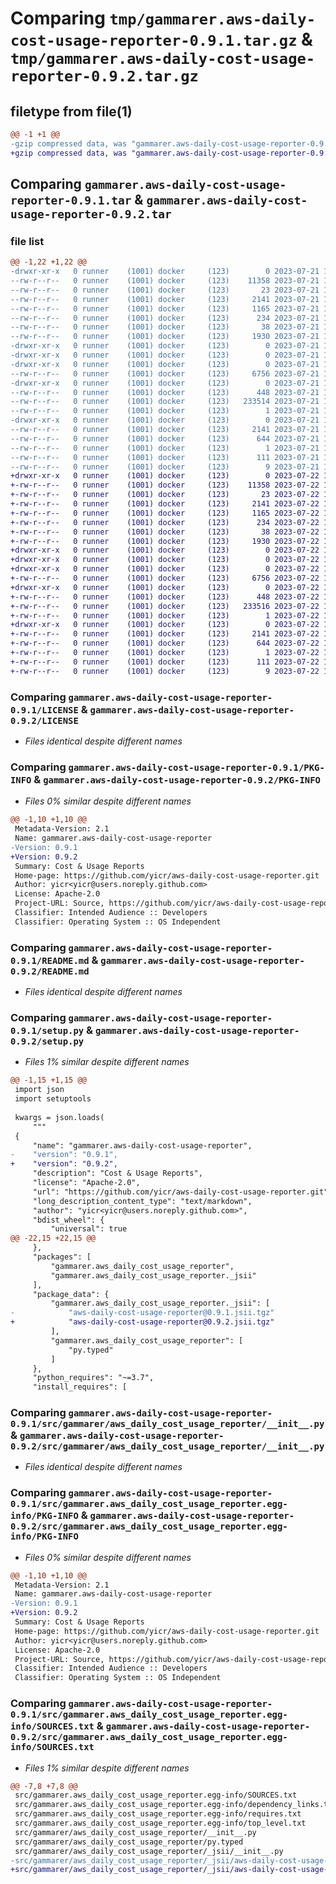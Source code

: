 # Comparing `tmp/gammarer.aws-daily-cost-usage-reporter-0.9.1.tar.gz` & `tmp/gammarer.aws-daily-cost-usage-reporter-0.9.2.tar.gz`

## filetype from file(1)

```diff
@@ -1 +1 @@
-gzip compressed data, was "gammarer.aws-daily-cost-usage-reporter-0.9.1.tar", last modified: Fri Jul 21 19:20:20 2023, max compression
+gzip compressed data, was "gammarer.aws-daily-cost-usage-reporter-0.9.2.tar", last modified: Sat Jul 22 19:19:35 2023, max compression
```

## Comparing `gammarer.aws-daily-cost-usage-reporter-0.9.1.tar` & `gammarer.aws-daily-cost-usage-reporter-0.9.2.tar`

### file list

```diff
@@ -1,22 +1,22 @@
-drwxr-xr-x   0 runner    (1001) docker     (123)        0 2023-07-21 19:20:20.222442 gammarer.aws-daily-cost-usage-reporter-0.9.1/
--rw-r--r--   0 runner    (1001) docker     (123)    11358 2023-07-21 19:20:06.000000 gammarer.aws-daily-cost-usage-reporter-0.9.1/LICENSE
--rw-r--r--   0 runner    (1001) docker     (123)       23 2023-07-21 19:20:06.000000 gammarer.aws-daily-cost-usage-reporter-0.9.1/MANIFEST.in
--rw-r--r--   0 runner    (1001) docker     (123)     2141 2023-07-21 19:20:20.222442 gammarer.aws-daily-cost-usage-reporter-0.9.1/PKG-INFO
--rw-r--r--   0 runner    (1001) docker     (123)     1165 2023-07-21 19:20:06.000000 gammarer.aws-daily-cost-usage-reporter-0.9.1/README.md
--rw-r--r--   0 runner    (1001) docker     (123)      234 2023-07-21 19:20:06.000000 gammarer.aws-daily-cost-usage-reporter-0.9.1/pyproject.toml
--rw-r--r--   0 runner    (1001) docker     (123)       38 2023-07-21 19:20:20.222442 gammarer.aws-daily-cost-usage-reporter-0.9.1/setup.cfg
--rw-r--r--   0 runner    (1001) docker     (123)     1930 2023-07-21 19:20:06.000000 gammarer.aws-daily-cost-usage-reporter-0.9.1/setup.py
-drwxr-xr-x   0 runner    (1001) docker     (123)        0 2023-07-21 19:20:20.218442 gammarer.aws-daily-cost-usage-reporter-0.9.1/src/
-drwxr-xr-x   0 runner    (1001) docker     (123)        0 2023-07-21 19:20:20.218442 gammarer.aws-daily-cost-usage-reporter-0.9.1/src/gammarer/
-drwxr-xr-x   0 runner    (1001) docker     (123)        0 2023-07-21 19:20:20.222442 gammarer.aws-daily-cost-usage-reporter-0.9.1/src/gammarer/aws_daily_cost_usage_reporter/
--rw-r--r--   0 runner    (1001) docker     (123)     6756 2023-07-21 19:20:06.000000 gammarer.aws-daily-cost-usage-reporter-0.9.1/src/gammarer/aws_daily_cost_usage_reporter/__init__.py
-drwxr-xr-x   0 runner    (1001) docker     (123)        0 2023-07-21 19:20:20.222442 gammarer.aws-daily-cost-usage-reporter-0.9.1/src/gammarer/aws_daily_cost_usage_reporter/_jsii/
--rw-r--r--   0 runner    (1001) docker     (123)      448 2023-07-21 19:20:06.000000 gammarer.aws-daily-cost-usage-reporter-0.9.1/src/gammarer/aws_daily_cost_usage_reporter/_jsii/__init__.py
--rw-r--r--   0 runner    (1001) docker     (123)   233514 2023-07-21 19:20:06.000000 gammarer.aws-daily-cost-usage-reporter-0.9.1/src/gammarer/aws_daily_cost_usage_reporter/_jsii/aws-daily-cost-usage-reporter@0.9.1.jsii.tgz
--rw-r--r--   0 runner    (1001) docker     (123)        1 2023-07-21 19:20:06.000000 gammarer.aws-daily-cost-usage-reporter-0.9.1/src/gammarer/aws_daily_cost_usage_reporter/py.typed
-drwxr-xr-x   0 runner    (1001) docker     (123)        0 2023-07-21 19:20:20.222442 gammarer.aws-daily-cost-usage-reporter-0.9.1/src/gammarer.aws_daily_cost_usage_reporter.egg-info/
--rw-r--r--   0 runner    (1001) docker     (123)     2141 2023-07-21 19:20:20.000000 gammarer.aws-daily-cost-usage-reporter-0.9.1/src/gammarer.aws_daily_cost_usage_reporter.egg-info/PKG-INFO
--rw-r--r--   0 runner    (1001) docker     (123)      644 2023-07-21 19:20:20.000000 gammarer.aws-daily-cost-usage-reporter-0.9.1/src/gammarer.aws_daily_cost_usage_reporter.egg-info/SOURCES.txt
--rw-r--r--   0 runner    (1001) docker     (123)        1 2023-07-21 19:20:20.000000 gammarer.aws-daily-cost-usage-reporter-0.9.1/src/gammarer.aws_daily_cost_usage_reporter.egg-info/dependency_links.txt
--rw-r--r--   0 runner    (1001) docker     (123)      111 2023-07-21 19:20:20.000000 gammarer.aws-daily-cost-usage-reporter-0.9.1/src/gammarer.aws_daily_cost_usage_reporter.egg-info/requires.txt
--rw-r--r--   0 runner    (1001) docker     (123)        9 2023-07-21 19:20:20.000000 gammarer.aws-daily-cost-usage-reporter-0.9.1/src/gammarer.aws_daily_cost_usage_reporter.egg-info/top_level.txt
+drwxr-xr-x   0 runner    (1001) docker     (123)        0 2023-07-22 19:19:35.450795 gammarer.aws-daily-cost-usage-reporter-0.9.2/
+-rw-r--r--   0 runner    (1001) docker     (123)    11358 2023-07-22 19:19:22.000000 gammarer.aws-daily-cost-usage-reporter-0.9.2/LICENSE
+-rw-r--r--   0 runner    (1001) docker     (123)       23 2023-07-22 19:19:22.000000 gammarer.aws-daily-cost-usage-reporter-0.9.2/MANIFEST.in
+-rw-r--r--   0 runner    (1001) docker     (123)     2141 2023-07-22 19:19:35.450795 gammarer.aws-daily-cost-usage-reporter-0.9.2/PKG-INFO
+-rw-r--r--   0 runner    (1001) docker     (123)     1165 2023-07-22 19:19:22.000000 gammarer.aws-daily-cost-usage-reporter-0.9.2/README.md
+-rw-r--r--   0 runner    (1001) docker     (123)      234 2023-07-22 19:19:22.000000 gammarer.aws-daily-cost-usage-reporter-0.9.2/pyproject.toml
+-rw-r--r--   0 runner    (1001) docker     (123)       38 2023-07-22 19:19:35.450795 gammarer.aws-daily-cost-usage-reporter-0.9.2/setup.cfg
+-rw-r--r--   0 runner    (1001) docker     (123)     1930 2023-07-22 19:19:22.000000 gammarer.aws-daily-cost-usage-reporter-0.9.2/setup.py
+drwxr-xr-x   0 runner    (1001) docker     (123)        0 2023-07-22 19:19:35.450795 gammarer.aws-daily-cost-usage-reporter-0.9.2/src/
+drwxr-xr-x   0 runner    (1001) docker     (123)        0 2023-07-22 19:19:35.450795 gammarer.aws-daily-cost-usage-reporter-0.9.2/src/gammarer/
+drwxr-xr-x   0 runner    (1001) docker     (123)        0 2023-07-22 19:19:35.450795 gammarer.aws-daily-cost-usage-reporter-0.9.2/src/gammarer/aws_daily_cost_usage_reporter/
+-rw-r--r--   0 runner    (1001) docker     (123)     6756 2023-07-22 19:19:22.000000 gammarer.aws-daily-cost-usage-reporter-0.9.2/src/gammarer/aws_daily_cost_usage_reporter/__init__.py
+drwxr-xr-x   0 runner    (1001) docker     (123)        0 2023-07-22 19:19:35.450795 gammarer.aws-daily-cost-usage-reporter-0.9.2/src/gammarer/aws_daily_cost_usage_reporter/_jsii/
+-rw-r--r--   0 runner    (1001) docker     (123)      448 2023-07-22 19:19:22.000000 gammarer.aws-daily-cost-usage-reporter-0.9.2/src/gammarer/aws_daily_cost_usage_reporter/_jsii/__init__.py
+-rw-r--r--   0 runner    (1001) docker     (123)   233516 2023-07-22 19:19:22.000000 gammarer.aws-daily-cost-usage-reporter-0.9.2/src/gammarer/aws_daily_cost_usage_reporter/_jsii/aws-daily-cost-usage-reporter@0.9.2.jsii.tgz
+-rw-r--r--   0 runner    (1001) docker     (123)        1 2023-07-22 19:19:22.000000 gammarer.aws-daily-cost-usage-reporter-0.9.2/src/gammarer/aws_daily_cost_usage_reporter/py.typed
+drwxr-xr-x   0 runner    (1001) docker     (123)        0 2023-07-22 19:19:35.450795 gammarer.aws-daily-cost-usage-reporter-0.9.2/src/gammarer.aws_daily_cost_usage_reporter.egg-info/
+-rw-r--r--   0 runner    (1001) docker     (123)     2141 2023-07-22 19:19:35.000000 gammarer.aws-daily-cost-usage-reporter-0.9.2/src/gammarer.aws_daily_cost_usage_reporter.egg-info/PKG-INFO
+-rw-r--r--   0 runner    (1001) docker     (123)      644 2023-07-22 19:19:35.000000 gammarer.aws-daily-cost-usage-reporter-0.9.2/src/gammarer.aws_daily_cost_usage_reporter.egg-info/SOURCES.txt
+-rw-r--r--   0 runner    (1001) docker     (123)        1 2023-07-22 19:19:35.000000 gammarer.aws-daily-cost-usage-reporter-0.9.2/src/gammarer.aws_daily_cost_usage_reporter.egg-info/dependency_links.txt
+-rw-r--r--   0 runner    (1001) docker     (123)      111 2023-07-22 19:19:35.000000 gammarer.aws-daily-cost-usage-reporter-0.9.2/src/gammarer.aws_daily_cost_usage_reporter.egg-info/requires.txt
+-rw-r--r--   0 runner    (1001) docker     (123)        9 2023-07-22 19:19:35.000000 gammarer.aws-daily-cost-usage-reporter-0.9.2/src/gammarer.aws_daily_cost_usage_reporter.egg-info/top_level.txt
```

### Comparing `gammarer.aws-daily-cost-usage-reporter-0.9.1/LICENSE` & `gammarer.aws-daily-cost-usage-reporter-0.9.2/LICENSE`

 * *Files identical despite different names*

### Comparing `gammarer.aws-daily-cost-usage-reporter-0.9.1/PKG-INFO` & `gammarer.aws-daily-cost-usage-reporter-0.9.2/PKG-INFO`

 * *Files 0% similar despite different names*

```diff
@@ -1,10 +1,10 @@
 Metadata-Version: 2.1
 Name: gammarer.aws-daily-cost-usage-reporter
-Version: 0.9.1
+Version: 0.9.2
 Summary: Cost & Usage Reports
 Home-page: https://github.com/yicr/aws-daily-cost-usage-reporter.git
 Author: yicr<yicr@users.noreply.github.com>
 License: Apache-2.0
 Project-URL: Source, https://github.com/yicr/aws-daily-cost-usage-reporter.git
 Classifier: Intended Audience :: Developers
 Classifier: Operating System :: OS Independent
```

### Comparing `gammarer.aws-daily-cost-usage-reporter-0.9.1/README.md` & `gammarer.aws-daily-cost-usage-reporter-0.9.2/README.md`

 * *Files identical despite different names*

### Comparing `gammarer.aws-daily-cost-usage-reporter-0.9.1/setup.py` & `gammarer.aws-daily-cost-usage-reporter-0.9.2/setup.py`

 * *Files 1% similar despite different names*

```diff
@@ -1,15 +1,15 @@
 import json
 import setuptools
 
 kwargs = json.loads(
     """
 {
     "name": "gammarer.aws-daily-cost-usage-reporter",
-    "version": "0.9.1",
+    "version": "0.9.2",
     "description": "Cost & Usage Reports",
     "license": "Apache-2.0",
     "url": "https://github.com/yicr/aws-daily-cost-usage-reporter.git",
     "long_description_content_type": "text/markdown",
     "author": "yicr<yicr@users.noreply.github.com>",
     "bdist_wheel": {
         "universal": true
@@ -22,15 +22,15 @@
     },
     "packages": [
         "gammarer.aws_daily_cost_usage_reporter",
         "gammarer.aws_daily_cost_usage_reporter._jsii"
     ],
     "package_data": {
         "gammarer.aws_daily_cost_usage_reporter._jsii": [
-            "aws-daily-cost-usage-reporter@0.9.1.jsii.tgz"
+            "aws-daily-cost-usage-reporter@0.9.2.jsii.tgz"
         ],
         "gammarer.aws_daily_cost_usage_reporter": [
             "py.typed"
         ]
     },
     "python_requires": "~=3.7",
     "install_requires": [
```

### Comparing `gammarer.aws-daily-cost-usage-reporter-0.9.1/src/gammarer/aws_daily_cost_usage_reporter/__init__.py` & `gammarer.aws-daily-cost-usage-reporter-0.9.2/src/gammarer/aws_daily_cost_usage_reporter/__init__.py`

 * *Files identical despite different names*

### Comparing `gammarer.aws-daily-cost-usage-reporter-0.9.1/src/gammarer.aws_daily_cost_usage_reporter.egg-info/PKG-INFO` & `gammarer.aws-daily-cost-usage-reporter-0.9.2/src/gammarer.aws_daily_cost_usage_reporter.egg-info/PKG-INFO`

 * *Files 0% similar despite different names*

```diff
@@ -1,10 +1,10 @@
 Metadata-Version: 2.1
 Name: gammarer.aws-daily-cost-usage-reporter
-Version: 0.9.1
+Version: 0.9.2
 Summary: Cost & Usage Reports
 Home-page: https://github.com/yicr/aws-daily-cost-usage-reporter.git
 Author: yicr<yicr@users.noreply.github.com>
 License: Apache-2.0
 Project-URL: Source, https://github.com/yicr/aws-daily-cost-usage-reporter.git
 Classifier: Intended Audience :: Developers
 Classifier: Operating System :: OS Independent
```

### Comparing `gammarer.aws-daily-cost-usage-reporter-0.9.1/src/gammarer.aws_daily_cost_usage_reporter.egg-info/SOURCES.txt` & `gammarer.aws-daily-cost-usage-reporter-0.9.2/src/gammarer.aws_daily_cost_usage_reporter.egg-info/SOURCES.txt`

 * *Files 1% similar despite different names*

```diff
@@ -7,8 +7,8 @@
 src/gammarer.aws_daily_cost_usage_reporter.egg-info/SOURCES.txt
 src/gammarer.aws_daily_cost_usage_reporter.egg-info/dependency_links.txt
 src/gammarer.aws_daily_cost_usage_reporter.egg-info/requires.txt
 src/gammarer.aws_daily_cost_usage_reporter.egg-info/top_level.txt
 src/gammarer/aws_daily_cost_usage_reporter/__init__.py
 src/gammarer/aws_daily_cost_usage_reporter/py.typed
 src/gammarer/aws_daily_cost_usage_reporter/_jsii/__init__.py
-src/gammarer/aws_daily_cost_usage_reporter/_jsii/aws-daily-cost-usage-reporter@0.9.1.jsii.tgz
+src/gammarer/aws_daily_cost_usage_reporter/_jsii/aws-daily-cost-usage-reporter@0.9.2.jsii.tgz
```

